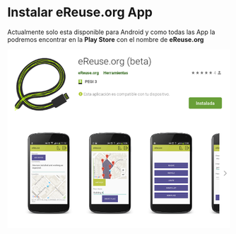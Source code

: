 # Instalar eReuse.org App

Actualmente solo esta disponible para Android y como todas las App la podremos encontrar en la **Play Store** con el nombre de **eReuse.org**

![](../../.gitbook/assets/ereuse-app.png)



